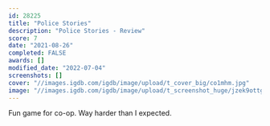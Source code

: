 ```yaml
---
id: 28225
title: "Police Stories"
description: "Police Stories - Review"
score: 7
date: "2021-08-26"
completed: FALSE
awards: []
modified_date: "2022-07-04"
screenshots: []
cover: "//images.igdb.com/igdb/image/upload/t_cover_big/co1mhm.jpg"
image: "//images.igdb.com/igdb/image/upload/t_screenshot_huge/jzek9ottgto6oje3xnin.jpg"
---
```

Fun game for co-op. Way harder than I expected.